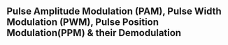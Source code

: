 ## Pulse Amplitude Modulation (PAM), Pulse Width Modulation (PWM), Pulse Position Modulation(PPM) & their Demodulation

